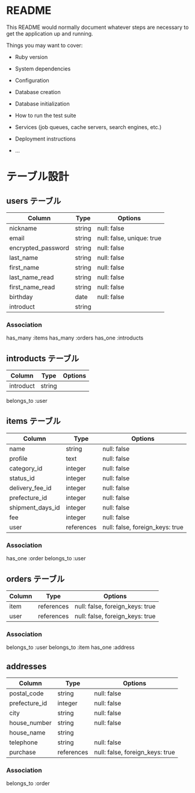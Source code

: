 # README

This README would normally document whatever steps are necessary to get the
application up and running.

Things you may want to cover:

* Ruby version

* System dependencies

* Configuration

* Database creation

* Database initialization

* How to run the test suite

* Services (job queues, cache servers, search engines, etc.)

* Deployment instructions

* ...

# テーブル設計

## users テーブル
| Column             | Type    | Options                   |
| ------------------ | ------  | ------------------------- |
| nickname           | string  | null: false               |
| email              | string  | null: false, unique: true |
| encrypted_password | string  | null: false               |
| last_name          | string  | null: false               |
| first_name         | string  | null: false               |
| last_name_read     | string  | null: false               |
| first_name_read    | string  | null: false               |
| birthday           | date    | null: false               |
| introduct          | string  |                           |

### Association
has_many :items
has_many :orders
has_one  :introducts 

## introducts テーブル
| Column             | Type    | Options                   |
| ------------------ | ------  | ------------------------- |
| introduct          | string  |                           |

belongs_to :user

## items テーブル
| Column              | Type       | Options                         |
| ------------------- | ---------- |-------------------------------- |
| name                | string     | null: false                     |
| profile             | text       | null: false                     |
| category_id         | integer    | null: false                     |
| status_id           | integer    | null: false                     |
| delivery_fee_id     | integer    | null: false                     |
| prefecture_id       | integer    | null: false                     |
| shipment_days_id    | integer    | null: false                     |
| fee                 | integer    | null: false                     |
| user                | references | null: false, foreign_keys: true |

### Association
has_one :order
belongs_to :user

## orders テーブル
| Column           | Type       | Options                         |
| ---------------- | ---------  |-------------------------------- |
| item             | references | null: false, foreign_keys: true |
| user             | references | null: false, foreign_keys: true |


### Association
belongs_to :user
belongs_to :item
has_one :address

## addresses
| Column            | Type       | Options                         |
| ----------------- | ---------  |-------------------------------- |
| postal_code       | string     | null: false                     |
| prefecture_id     | integer    | null: false                     |
| city              | string     | null: false                     |
| house_number      | string     | null: false                     |
| house_name        | string     |                                 |
| telephone         | string     | null: false                     |
| purchase          | references | null: false, foreign_keys: true |

### Association
belongs_to :order